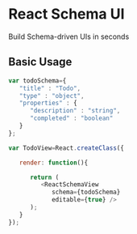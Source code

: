# React Schema UI
Build Schema-driven UIs in seconds

## Basic Usage

```javascript
var todoSchema={
   "title" : "Todo",
   "type" : "object",
   "properties" : {
      "description" : "string",
      "completed" : "boolean"
   }
};

var TodoView=React.createClass({

   render: function(){

      return (
         <ReactSchemaView
            schema={todoSchema}
            editable={true} />
      );
   }
});
```
